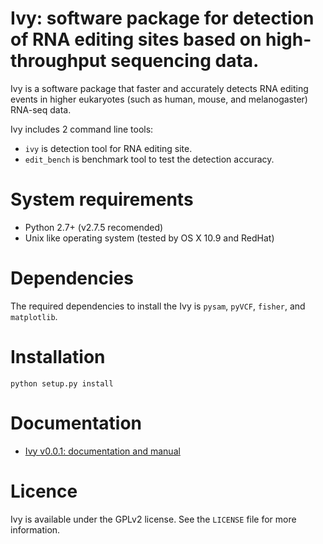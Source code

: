 Ivy: software package for detection of RNA editing sites based on high-throughput sequencing data.
====

Ivy is a software package that faster and accurately detects RNA editing events in higher eukaryotes (such as human, mouse, and melanogaster) RNA-seq data.

Ivy includes 2 command line tools:

* `ivy` is detection tool for RNA editing site.
* `edit_bench` is benchmark tool to test the detection accuracy.


# System requirements
* Python 2.7+ (v2.7.5 recomended)
* Unix like operating system (tested by OS X 10.9 and RedHat)

# Dependencies
The required dependencies to install the Ivy is `pysam`, `pyVCF`, `fisher`, and `matplotlib`.

# Installation
```
python setup.py install
```

# Documentation
* [Ivy v0.0.1: documentation and manual](http://web.sfc.keio.ac.jp/~t10078si/ivy.html)

# Licence
Ivy is available under the GPLv2 license. See the `LICENSE` file for more information.